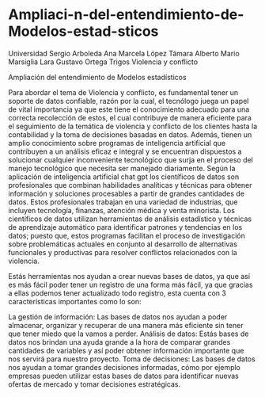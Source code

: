 # Ampliaci-n-del-entendimiento-de-Modelos-estad-sticos
Universidad Sergio Arboleda
Ana Marcela López Támara 
Alberto Mario Marsiglia Lara
Gustavo Ortega Trigos
Violencia y conflicto

Ampliación del entendimiento de Modelos estadísticos


Para abordar el tema de Violencia y conflicto, es fundamental tener un soporte de datos confiable, razón por la cual, el tecnólogo juega un papel de vital importancia ya que este tiene el conocimiento adecuado para una correcta recolección de estos, el cual contribuye de manera eficiente para el seguimiento de la temática de violencia y conflicto de los clientes hasta la contabilidad y la toma de decisiones basadas en datos. 
Además, tienen un amplio conocimiento sobre programas de inteligencia artificial que contribuyen a un análisis eficaz e integral y se encuentran dispuestos a solucionar cualquier inconveniente tecnológico que surja en el proceso del manejo tecnológico que necesita ser manejado diariamente. 
Según la aplicación de inteligencia artificial chat gpt los científicos de datos son profesionales que combinan habilidades analíticas y técnicas para obtener información y soluciones procesables a partir de grandes cantidades de datos. Estos profesionales trabajan en una variedad de industrias, que incluyen tecnología, finanzas, atención médica y venta minorista.
Los científicos de datos utilizan herramientas de análisis estadístico y técnicas de aprendizaje automático para identificar patrones y tendencias en los datos; puesto que, estos programas facilitan el proceso de investigación sobre problemáticas actuales en conjunto al desarrollo de alternativas funcionales y productivas para resolver conflictos relacionados con la violencia.

Estás herramientas nos ayudan a crear nuevas bases de datos, ya que así es más fácil poder tener un registro de una forma más fácil, ya que gracias a ellas podemos tener actualizado todo registro, esta cuenta con 3 características importantes como lo son:

La gestión de información: Las bases de datos nos ayudan a poder almacenar, organizar y recuperar de una manera más eficiente sin tener que tener miedo que la vamos a perder.
 Análisis de datos: Estás bases de datos nos brindan una ayuda grande a la hora de comparar grandes cantidades de variables y así poder obtener información importante que nos servirá para nuestro proyecto.
Toma de decisiones: Las bases de datos nos ayudan a tomar grandes decisiones informadas, cómo por ejemplo empresas pueden utilizar estas bases de datos para identificar nuevas ofertas de mercado y tomar decisiones estratégicas.

